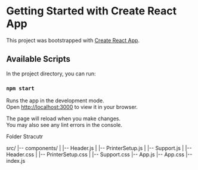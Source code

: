 # Getting Started with Create React App

This project was bootstrapped with [Create React App](https://github.com/facebook/create-react-app).

## Available Scripts

In the project directory, you can run:

### `npm start`

Runs the app in the development mode.\
Open [http://localhost:3000](http://localhost:3000) to view it in your browser.

The page will reload when you make changes.\
You may also see any lint errors in the console.


Folder Stracutr


src/
|-- components/
|   |-- Header.js
|   |-- PrinterSetup.js
|   |-- Support.js
|   |-- Header.css
|   |-- PrinterSetup.css
|   |-- Support.css
|-- App.js
|-- App.css
|-- index.js
